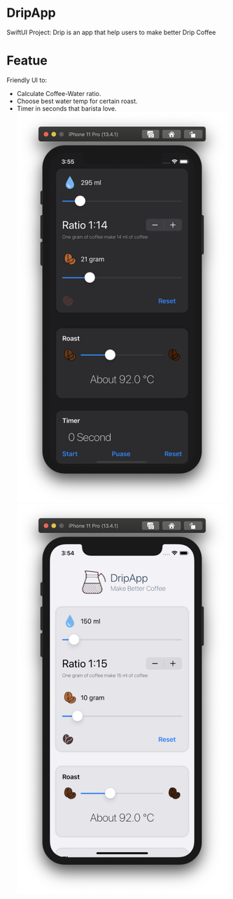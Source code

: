 
# DripApp
SwiftUI Project: Drip is an app that help users to make better Drip Coffee 

# Featue

Friendly UI to:
 - Calculate Coffee-Water ratio.
 - Choose best water temp for certain roast.
 - Timer in seconds that barista love.
![image](https://github.com/iabdulrahman91/DripApp-IOS/blob/master/screenshot/dripApp1.png?raw=true)
![image](https://github.com/iabdulrahman91/DripApp-IOS/blob/master/screenshot/dripApp2.png?raw=true)